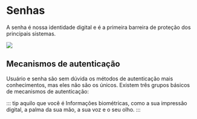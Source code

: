 # Senhas

A senha é nossa identidade digital e é a primeira barreira de proteção dos principais sistemas.

![](/img/password.jpg)

## Mecanismos de autenticação
Usuário e senha são sem dúvida os métodos de autenticação mais conhecimentos, mas eles não são os únicos. Existem três grupos básicos de mecanismos de autenticação:

::: tip aquilo que você é
Informações biométricas, como a sua impressão digital, a palma da sua mão, a sua voz e o seu olho.
:::